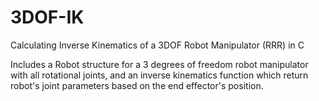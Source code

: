 # 3DOF-IK
Calculating Inverse Kinematics of a 3DOF Robot Manipulator (RRR) in C

Includes a Robot structure for a 3 degrees of freedom robot manipulator with all rotational joints, and an inverse kinematics function which return robot's joint parameters based on the end effector's position.
